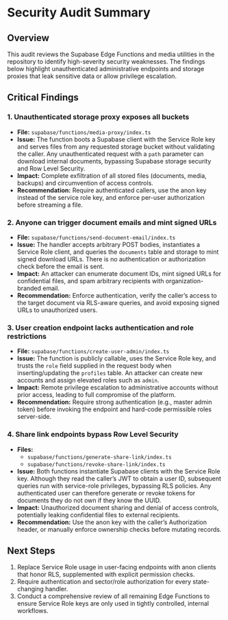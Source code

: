 # Security Audit Summary

## Overview
This audit reviews the Supabase Edge Functions and media utilities in the repository to identify high-severity security weaknesses. The findings below highlight unauthenticated administrative endpoints and storage proxies that leak sensitive data or allow privilege escalation.

## Critical Findings

### 1. Unauthenticated storage proxy exposes all buckets
* **File:** `supabase/functions/media-proxy/index.ts`
* **Issue:** The function boots a Supabase client with the Service Role key and serves files from any requested storage bucket without validating the caller. Any unauthenticated request with a `path` parameter can download internal documents, bypassing Supabase storage security and Row Level Security.
* **Impact:** Complete exfiltration of all stored files (documents, media, backups) and circumvention of access controls.
* **Recommendation:** Require authenticated callers, use the anon key instead of the service role key, and enforce per-user authorization before streaming a file.

### 2. Anyone can trigger document emails and mint signed URLs
* **File:** `supabase/functions/send-document-email/index.ts`
* **Issue:** The handler accepts arbitrary POST bodies, instantiates a Service Role client, and queries the `documents` table and storage to mint signed download URLs. There is no authentication or authorization check before the email is sent.
* **Impact:** An attacker can enumerate document IDs, mint signed URLs for confidential files, and spam arbitrary recipients with organization-branded email.
* **Recommendation:** Enforce authentication, verify the caller’s access to the target document via RLS-aware queries, and avoid exposing signed URLs to unauthorized users.

### 3. User creation endpoint lacks authentication and role restrictions
* **File:** `supabase/functions/create-user-admin/index.ts`
* **Issue:** The function is publicly callable, uses the Service Role key, and trusts the `role` field supplied in the request body when inserting/updating the `profiles` table. An attacker can create new accounts and assign elevated roles such as `admin`.
* **Impact:** Remote privilege escalation to administrative accounts without prior access, leading to full compromise of the platform.
* **Recommendation:** Require strong authentication (e.g., master admin token) before invoking the endpoint and hard-code permissible roles server-side.

### 4. Share link endpoints bypass Row Level Security
* **Files:**
  * `supabase/functions/generate-share-link/index.ts`
  * `supabase/functions/revoke-share-link/index.ts`
* **Issue:** Both functions instantiate Supabase clients with the Service Role key. Although they read the caller’s JWT to obtain a user ID, subsequent queries run with service-role privileges, bypassing RLS policies. Any authenticated user can therefore generate or revoke tokens for documents they do not own if they know the UUID.
* **Impact:** Unauthorized document sharing and denial of access controls, potentially leaking confidential files to external recipients.
* **Recommendation:** Use the anon key with the caller’s Authorization header, or manually enforce ownership checks before mutating records.

## Next Steps
1. Replace Service Role usage in user-facing endpoints with anon clients that honor RLS, supplemented with explicit permission checks.
2. Require authentication and sector/role authorization for every state-changing handler.
3. Conduct a comprehensive review of all remaining Edge Functions to ensure Service Role keys are only used in tightly controlled, internal workflows.
